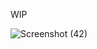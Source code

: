 

WIP







![Screenshot (42)](https://user-images.githubusercontent.com/125336591/229311863-715f4856-2907-4224-8fcc-af2073edaf90.png)
